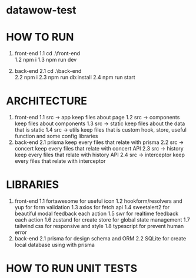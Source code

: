 # datawow-test

# HOW TO RUN
1.  front-end
1.1 cd .\front-end\
1.2 npm i
1.3 npm run dev

2.  back-end
2.1 cd .\back-end\
2.2 npm i
2.3 npm run db:install
2.4 npm run start

# ARCHITECTURE
1.  front-end
1.1 src -> app
    keep files about page
1.2 src -> components
    keep files about components
1.3 src -> static
    keep files about the data that is static
1.4 src -> utils
    keep files that is custom hook, store, useful function and some config libraries
2.  back-end
2.1 prisma
    keep every files that relate with prisma
2.2 src -> concert
    keep every files that relate with concert API
2.3 src -> history
    keep every files that relate with history API
2.4 src -> interceptor
    keep every files that relate with interceptor

# LIBRARIES
1.  front-end
1.1 fortawesome
    for useful icon
1.2 hookform/resolvers and yup
    for form validation
1.3 axios
    for fetch api
1.4 sweetalert2
    for beautiful modal feedback each action
1.5 swr
    for realtime feedback each action
1.6 zustand
    for create store for global state management
1.7 tailwind css
    for responsive and style
1.8 typescript
    for prevent human error
2.  back-end
2.1 prisma
    for design schema and ORM
2.2 SQLite
    for create local database using with prisma

# HOW TO RUN UNIT TESTS
